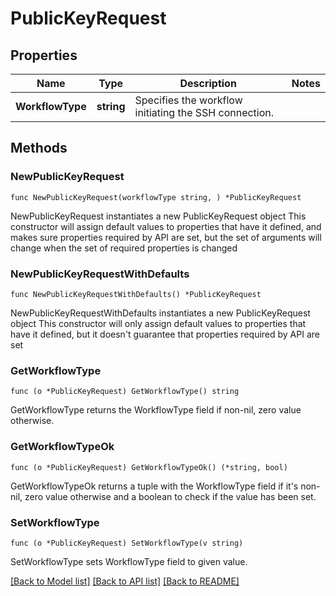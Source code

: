 # PublicKeyRequest

## Properties

Name | Type | Description | Notes
------------ | ------------- | ------------- | -------------
**WorkflowType** | **string** | Specifies the workflow initiating the SSH connection. | 

## Methods

### NewPublicKeyRequest

`func NewPublicKeyRequest(workflowType string, ) *PublicKeyRequest`

NewPublicKeyRequest instantiates a new PublicKeyRequest object
This constructor will assign default values to properties that have it defined,
and makes sure properties required by API are set, but the set of arguments
will change when the set of required properties is changed

### NewPublicKeyRequestWithDefaults

`func NewPublicKeyRequestWithDefaults() *PublicKeyRequest`

NewPublicKeyRequestWithDefaults instantiates a new PublicKeyRequest object
This constructor will only assign default values to properties that have it defined,
but it doesn't guarantee that properties required by API are set

### GetWorkflowType

`func (o *PublicKeyRequest) GetWorkflowType() string`

GetWorkflowType returns the WorkflowType field if non-nil, zero value otherwise.

### GetWorkflowTypeOk

`func (o *PublicKeyRequest) GetWorkflowTypeOk() (*string, bool)`

GetWorkflowTypeOk returns a tuple with the WorkflowType field if it's non-nil, zero value otherwise
and a boolean to check if the value has been set.

### SetWorkflowType

`func (o *PublicKeyRequest) SetWorkflowType(v string)`

SetWorkflowType sets WorkflowType field to given value.



[[Back to Model list]](../README.md#documentation-for-models) [[Back to API list]](../README.md#documentation-for-api-endpoints) [[Back to README]](../README.md)


